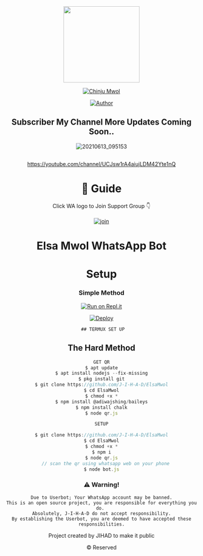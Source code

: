 <div align="center">
  <img border-radius: 15px src="https://i.imgur.com/bNYbdXa.jpeg" width="200" height="200"/>
  
  <p align="center">
    
<a href="#"><img title="Chinju Mwol"
 src="https://img.shields.io/badge/-Elsa%20Mowl-blue?&style=for-the-badge"></a>
 </p>
  <p align="center">
<a href="https://wa.me/917736936605"><img title="Author" src="https://img.shields.io/badge/Author-AJNAS-Ser/ChinjuMwol?color=Blue&style=for-the-badge&logo=whatsapp"></a>
 </p>
 
## Subscriber My Channel More Updates Coming Soon..
 
![20210613_095153](https://user-images.githubusercontent.com/85656190/125904681-fc8f3ca0-3c3d-4bd1-b852-6036a7efd8e4.jpg) 

 ##
https://youtube.com/channel/UCJsw1rA4aiujLDM42Yte1nQ
 
# 📢 Guide
Click WA logo to Join Support Group 👇
    <br>
<br>
  [![join](https://github.com/Alien-alfa/PublicBot/blob/main/wlogo.svg.png)](https://chat.whatsapp.com/G8RHcba0E5x3L1d9uICyK0)
  <div align="center">
 


# Elsa Mwol WhatsApp Bot 

# Setup
<div align="center">

  ### Simple Method
  
[![Run on Repl.it](https://repl.it/badge/github/quiec/whatsAlfa)](https://replit.com/@JihadSabeena123/JULIEMWOL-QR#index.js)

[![Deploy](https://www.herokucdn.com/deploy/button.svg)](https://heroku.com/deploy?template=https://github.com/Ajnas-dz/ElsaMwol)
     </div>
     
     ## TERMUX SET UP
  
## The Hard Method

```js
GET QR
$ apt update
$ apt install nodejs --fix-missing
$ pkg install git
$ git clone https://github.com/J-I-H-A-D/ElsaMwol
$ cd ElsaMwol
$ chmod +x *
$ npm install @adiwajshing/baileys
$ npm install chalk
$ node qr.js
```
      
```js
SETUP

$ git clone https://github.com/J-I-H-A-D/ElsaMwol
$ cd ElsaMwol
$ chmod +x *
$ npm i
$ node qr.js
   // scan the qr using whatsapp web on your phone
$ node bot.js
```


### ⚠️ Warning! 
```
Due to Userbot; Your WhatsApp account may be banned.
This is an open source project, you are responsible for everything you do. 
Absolutely, J-I-H-A-D do not accept responsibility.
By establishing the Userbot, you are deemed to have accepted these responsibilities.
```



Project created by JIHAD to make it public

© Reserved
